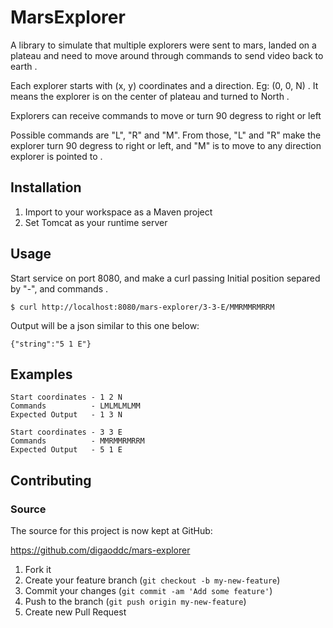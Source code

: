 # MarsExplorer

A library to simulate that multiple explorers were sent to mars, landed on a plateau and need to move around through commands to send video back to earth .

Each explorer starts with (x, y) coordinates and a direction. Eg: (0, 0, N) . It means the explorer is on the center of plateau and turned to North .

Explorers can receive commands to move or turn 90 degress to right or left

Possible commands are "L", "R" and "M". From those, "L" and "R" make the explorer turn 90 degress to right or left, and "M" is to move to any direction explorer is pointed to .


## Installation

1. Import to your workspace as a Maven project
2. Set Tomcat as your runtime server



## Usage
Start service on port 8080, and make a curl passing Initial position separed by "-", and commands .
```
$ curl http://localhost:8080/mars-explorer/3-3-E/MMRMMRMRRM
```
Output will be a json similar to this one below:
```
{"string":"5 1 E"}
```

## Examples
```
Start coordinates - 1 2 N
Commands          - LMLMLMLMM
Expected Output   - 1 3 N
```
```
Start coordinates - 3 3 E
Commands          - MMRMMRMRRM
Expected Output   - 5 1 E
```

## Contributing

### Source

The source for this project is now kept at GitHub:

https://github.com/digaoddc/mars-explorer

1. Fork it
2. Create your feature branch (`git checkout -b my-new-feature`)
3. Commit your changes (`git commit -am 'Add some feature'`)
4. Push to the branch (`git push origin my-new-feature`)
5. Create new Pull Request